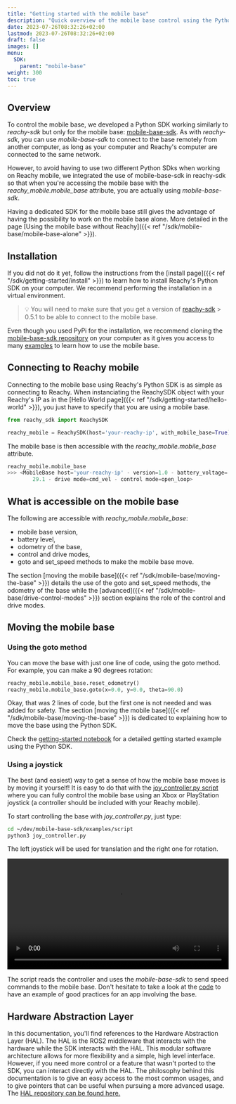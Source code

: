 ```yaml
---
title: "Getting started with the mobile base"
description: "Quick overview of the mobile base control using the Python SDK"
date: 2023-07-26T08:32:26+02:00
lastmod: 2023-07-26T08:32:26+02:00
draft: false
images: []
menu:
  SDK:
    parent: "mobile-base"
weight: 300
toc: true
---
```


## Overview
To control the mobile base, we developed a Python SDK working similarly to *reachy-sdk* but only for the mobile base: [mobile-base-sdk](https://github.com/pollen-robotics/mobile-base-sdk). As with *reachy-sdk*, you can use *mobile-base-sdk* to connect to the base remotely from another computer, as long as your computer and Reachy's computer are connected to the same network.

However, to avoid having to use two different Python SDks when working on Reachy mobile, we integrated the use of mobile-base-sdk in reachy-sdk so that when you're accessing the mobile base with the *reachy_mobile.mobile_base* attribute, you are actually using *mobile-base-sdk*.

Having a dedicated SDK for the mobile base still gives the advantage of having the possibility to work on the mobile base alone.
More detailed in the page [Using the mobile base without Reachy]({{< ref "/sdk/mobile-base/mobile-base-alone" >}}).

## Installation
If you did not do it yet, follow the instructions from the [install page]({{< ref "/sdk/getting-started/install" >}}) to learn how to install Reachy's Python SDK on your computer. We recommend performing the installation in a virtual environment.

> :bulb: You will need to make sure that you get a version of [reachy-sdk](https://github.com/pollen-robotics/reachy-sdk) > 0.5.1 to be able to connect to the mobile base.

Even though you used PyPi for the installation, we recommend cloning the [mobile-base-sdk repository](https://github.com/pollen-robotics/mobile-base-sdk) on your computer as it gives you access to many [examples](https://github.com/pollen-robotics/mobile-base-sdk/tree/main/mobile_base_sdk/examples) to learn how to use the mobile base.

## Connecting to Reachy mobile
Connecting to the mobile base using Reachy's Python SDK is as simple as connecting to Reachy. When instanciating the ReachySDK object with your Reachy's IP as in the [Hello World page]({{< ref "/sdk/getting-started/hello-world" >}}), you just have to specify that you are using a mobile base.

```python
from reachy_sdk import ReachySDK

reachy_mobile = ReachySDK(host='your-reachy-ip', with_mobile_base=True)
```

The mobile base is then accessible with the *reachy_mobile.mobile_base* attribute.

```python
reachy_mobile.mobile_base
>>> <MobileBase host='your-reachy-ip' - version=1.0 - battery_voltage=
        29.1 - drive mode=cmd_vel - control mode=open_loop>
```

## What is accessible on the mobile base
The following are accessible with *reachy_mobile.mobile_base*:
* mobile base version,
* battery level,
* odometry of the base,
* control and drive modes,
* goto and set_speed methods to make the mobile base move.

The section [moving the mobile base]({{< ref "/sdk/mobile-base/moving-the-base" >}}) details the use of the goto and set_speed methods, the odometry of the base while the [advanced]({{< ref "/sdk/mobile-base/drive-control-modes" >}}) section explains the role of the control and drive modes.

## Moving the mobile base

### Using the goto method
You can move the base with just one line of code, using the goto method. For example, you can make a 90 degrees rotation:

```python
reachy_mobile.mobile_base.reset_odometry()
reachy_mobile.mobile_base.goto(x=0.0, y=0.0, theta=90.0)
```

Okay, that was 2 lines of code, but the first one is not needed and was added for safety. The section [moving the mobile base]({{< ref "/sdk/mobile-base/moving-the-base" >}}) is dedicated to explaining how to move the base using the Python SDK.

Check the [getting-started notebook](https://github.com/pollen-robotics/reachy-sdk/blob/main/reachy_sdk/examples/mobile-base-getting-started.ipynb) for a detailed getting started example using the Python SDK.


### Using a joystick
The best (and easiest) way to get a sense of how the mobile base moves is by moving it yourself! It is easy to do that with the [joy_controller.py script](https://github.com/pollen-robotics/mobile-base-sdk/blob/main/mobile_base_sdk/examples/scripts/joy_controller.py) where you can fully control the mobile base using an Xbox or PlayStation joystick (a controller should be included with your Reachy mobile).

To start controlling the base with *joy_controller.py*, just type:
```bash
cd ~/dev/mobile-base-sdk/examples/script
python3 joy_controller.py
```
The left joystick will be used for translation and the right one for rotation.

<p align="center">
    <video controls="controls" width="100%" >
    <source type="video/mp4" src="../safety/lidar_safety_360.mp4"></source>
    </video>
    <br>
</p>

The script reads the controller and uses the *mobile-base-sdk* to send speed commands to the mobile base. Don't hesitate to take a look at the [code](https://github.com/pollen-robotics/mobile-base-sdk/blob/main/mobile_base_sdk/examples/scripts/joy_controller.py) to have an example of good practices for an app involving the base.

## Hardware Abstraction Layer
In this documentation, you'll find references to the Hardware Abstraction Layer (HAL). The HAL is the ROS2 middleware that interacts with the hardware while the SDK interacts with the HAL. This modular software architecture allows for more flexibility and a simple, high level interface. However, if you need more control or a feature that wasn't ported to the SDK, you can interact directly with the HAL. The philosophy behind this documentation is to give an easy access to the most common usages, and to give pointers that can be useful when pursuing a more advanced usage. The [HAL repository can be found here.](https://github.com/pollen-robotics/zuuu_hal)
